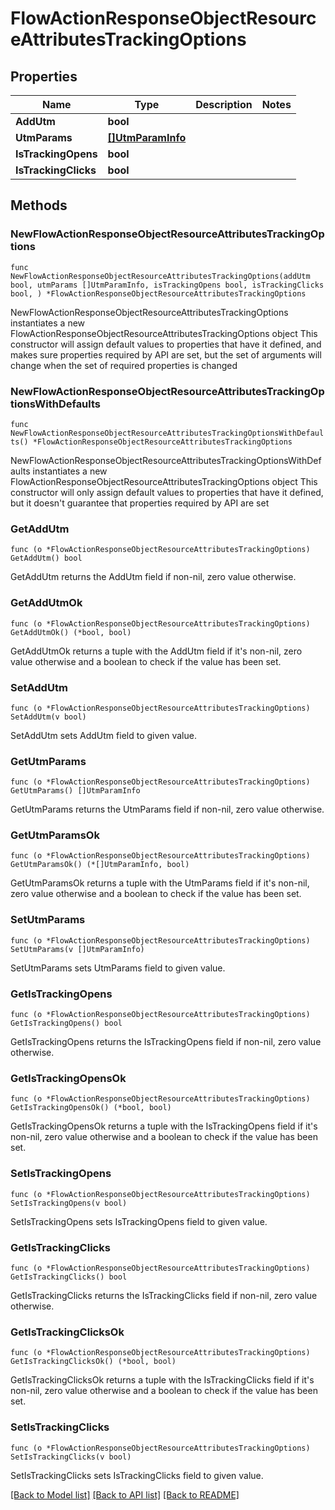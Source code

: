 # FlowActionResponseObjectResourceAttributesTrackingOptions

## Properties

Name | Type | Description | Notes
------------ | ------------- | ------------- | -------------
**AddUtm** | **bool** |  | 
**UtmParams** | [**[]UtmParamInfo**](UtmParamInfo.md) |  | 
**IsTrackingOpens** | **bool** |  | 
**IsTrackingClicks** | **bool** |  | 

## Methods

### NewFlowActionResponseObjectResourceAttributesTrackingOptions

`func NewFlowActionResponseObjectResourceAttributesTrackingOptions(addUtm bool, utmParams []UtmParamInfo, isTrackingOpens bool, isTrackingClicks bool, ) *FlowActionResponseObjectResourceAttributesTrackingOptions`

NewFlowActionResponseObjectResourceAttributesTrackingOptions instantiates a new FlowActionResponseObjectResourceAttributesTrackingOptions object
This constructor will assign default values to properties that have it defined,
and makes sure properties required by API are set, but the set of arguments
will change when the set of required properties is changed

### NewFlowActionResponseObjectResourceAttributesTrackingOptionsWithDefaults

`func NewFlowActionResponseObjectResourceAttributesTrackingOptionsWithDefaults() *FlowActionResponseObjectResourceAttributesTrackingOptions`

NewFlowActionResponseObjectResourceAttributesTrackingOptionsWithDefaults instantiates a new FlowActionResponseObjectResourceAttributesTrackingOptions object
This constructor will only assign default values to properties that have it defined,
but it doesn't guarantee that properties required by API are set

### GetAddUtm

`func (o *FlowActionResponseObjectResourceAttributesTrackingOptions) GetAddUtm() bool`

GetAddUtm returns the AddUtm field if non-nil, zero value otherwise.

### GetAddUtmOk

`func (o *FlowActionResponseObjectResourceAttributesTrackingOptions) GetAddUtmOk() (*bool, bool)`

GetAddUtmOk returns a tuple with the AddUtm field if it's non-nil, zero value otherwise
and a boolean to check if the value has been set.

### SetAddUtm

`func (o *FlowActionResponseObjectResourceAttributesTrackingOptions) SetAddUtm(v bool)`

SetAddUtm sets AddUtm field to given value.


### GetUtmParams

`func (o *FlowActionResponseObjectResourceAttributesTrackingOptions) GetUtmParams() []UtmParamInfo`

GetUtmParams returns the UtmParams field if non-nil, zero value otherwise.

### GetUtmParamsOk

`func (o *FlowActionResponseObjectResourceAttributesTrackingOptions) GetUtmParamsOk() (*[]UtmParamInfo, bool)`

GetUtmParamsOk returns a tuple with the UtmParams field if it's non-nil, zero value otherwise
and a boolean to check if the value has been set.

### SetUtmParams

`func (o *FlowActionResponseObjectResourceAttributesTrackingOptions) SetUtmParams(v []UtmParamInfo)`

SetUtmParams sets UtmParams field to given value.


### GetIsTrackingOpens

`func (o *FlowActionResponseObjectResourceAttributesTrackingOptions) GetIsTrackingOpens() bool`

GetIsTrackingOpens returns the IsTrackingOpens field if non-nil, zero value otherwise.

### GetIsTrackingOpensOk

`func (o *FlowActionResponseObjectResourceAttributesTrackingOptions) GetIsTrackingOpensOk() (*bool, bool)`

GetIsTrackingOpensOk returns a tuple with the IsTrackingOpens field if it's non-nil, zero value otherwise
and a boolean to check if the value has been set.

### SetIsTrackingOpens

`func (o *FlowActionResponseObjectResourceAttributesTrackingOptions) SetIsTrackingOpens(v bool)`

SetIsTrackingOpens sets IsTrackingOpens field to given value.


### GetIsTrackingClicks

`func (o *FlowActionResponseObjectResourceAttributesTrackingOptions) GetIsTrackingClicks() bool`

GetIsTrackingClicks returns the IsTrackingClicks field if non-nil, zero value otherwise.

### GetIsTrackingClicksOk

`func (o *FlowActionResponseObjectResourceAttributesTrackingOptions) GetIsTrackingClicksOk() (*bool, bool)`

GetIsTrackingClicksOk returns a tuple with the IsTrackingClicks field if it's non-nil, zero value otherwise
and a boolean to check if the value has been set.

### SetIsTrackingClicks

`func (o *FlowActionResponseObjectResourceAttributesTrackingOptions) SetIsTrackingClicks(v bool)`

SetIsTrackingClicks sets IsTrackingClicks field to given value.



[[Back to Model list]](../README.md#documentation-for-models) [[Back to API list]](../README.md#documentation-for-api-endpoints) [[Back to README]](../README.md)


